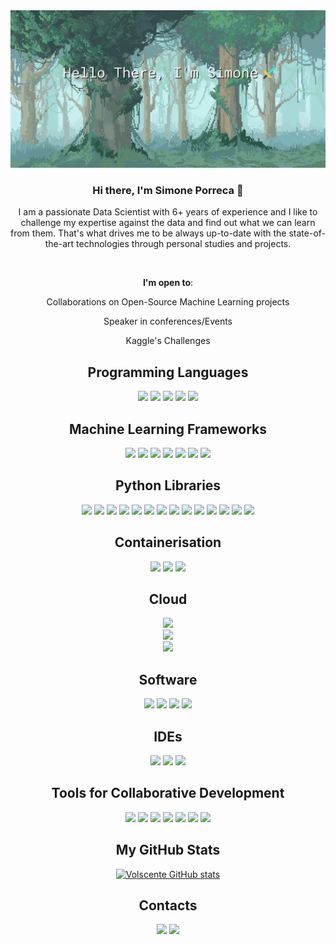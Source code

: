 <div align=center>

<img src="./Banner.png" />
  
### Hi there, I'm Simone Porreca 👋
  
I am a passionate Data Scientist with 6+ years of experience and I like to challenge my expertise against the data and find out what we can learn from them. That's what drives me to be always up-to-date with the state-of-the-art technologies through personal studies and projects.
  
<br>
  
**I'm open to**:
  
Collaborations on Open-Source Machine Learning projects
  
Speaker in conferences/Events
  
Kaggle's Challenges

<h2>Programming Languages</h2>
<img src="https://img.shields.io/badge/Python-2a8e25?&style=flat&logo=Python&logoColor=white" height="22" />
<img src="https://img.shields.io/badge/R-4469cf?&style=flat&logo=R&logoColor=white" height="22" />
<img src="https://img.shields.io/badge/MySQL-de6b35?&style=flat&logo=mysql&logoColor=white" height="22" />
<img src="https://img.shields.io/badge/PostgreSQL-3598de?&style=flat&logo=postgresql&logoColor=white" height="22" />
<img src="https://img.shields.io/badge/Shell_Scripting-000000?&style=flat&logo=gnu-bash&logoColor=white" height="22" />
  
  
<h2>Machine Learning Frameworks</h2>
<img src="https://img.shields.io/badge/PyTorch-ce2422?&style=flat&logo=pytorch&logoColor=white" height="22" />
<img src="https://img.shields.io/badge/TensorFlow-e18247?&style=flat&logo=tensorflow&logoColor=white" height="22" />
<img src="https://img.shields.io/badge/Keras-e81111?&style=flat&logo=keras&logoColor=white" height="22" />
<img src="https://img.shields.io/badge/XGBoost-cd18c4?&style=flat" height="22" />
<img src="https://img.shields.io/badge/LightGBM-f5adf2?&style=flat" height="22" />
<img src="https://img.shields.io/badge/ScikitLearn-3876e0?&style=flat&logo=scikitlearn&logoColor=white" height="22" />
<img src="https://img.shields.io/badge/YOLO-e4d725?&style=flat&logo=yolo&logoColor=white" height="22" />

  
<h2>Python Libraries</h2>
<img src="https://img.shields.io/badge/Pandas-0d5df2?&style=flat&logo=pandas&logoColor=white" height="22" />
<img src="https://img.shields.io/badge/Numpy-149921?&style=flat&logo=numpy&logoColor=white" height="22" />
<img src="https://img.shields.io/badge/Matplotlib-dd1d1d?&style=flat&logoColor=white" height="22" />
<img src="https://img.shields.io/badge/Seaborn-1dc0dd?&style=flat" height="22" />
<img src="https://img.shields.io/badge/Plotly-000000?&style=flat&logo=plotly&logoColor=white" height="22" />
<img src="https://img.shields.io/badge/Poetry-d11a1a?&style=flat&logo=poetry&logoColor=white" height="22" />
<img src="https://img.shields.io/badge/Anaconda-000000?&style=flat&logo=anaconda&logoColor=white" height="22" />
<img src="https://img.shields.io/badge/PyTest-18c32c?&style=flat&logo=pytest&logoColor=white" height="22" />
<img src="https://img.shields.io/badge/FastAPI-009688?&style=flat&logo=fastapi&logoColor=white" height="22" />
<img src="https://img.shields.io/badge/MLflow-0194E2?&style=flat&logo=mlflow&logoColor=white" height="22" />
<img src="https://img.shields.io/badge/OpenCV-0df20d?&style=flat&logo=opencv&logoColor=white" height="22" />
<img src="https://img.shields.io/badge/SciPy-2652e3?&style=flat&logo=scipy&logoColor=white" height="22" />
<img src="https://img.shields.io/badge/PySpark-f9ea4e?&style=flat&logo=apachespark&logoColor=white" height="22" />
<img src="https://img.shields.io/badge/SpaCy-d40808?&style=flat&logo=spacy&logoColor=white" height="22" />
  
  
<h2>Containerisation</h2>
<img src="https://img.shields.io/badge/Docker-2496ED?&style=flat&logo=docker&logoColor=white" height="22" />
<img src="https://img.shields.io/badge/Kubernetes-326CE5?&style=flat&logo=kubernetes&logoColor=white" height="22" />
<img src="https://img.shields.io/badge/Terraform-7B42BC?&style=flat&logo=terraform&logoColor=white" height="22" />
  
  
<h2>Cloud</h2>
<img src="https://img.shields.io/badge/Google_Cloud_Platform-Vertex_AI_|_BigQuery_|_Cloud_Storage_|_DataFlow_|_Pub/Sub_|_GKE_|_Cloud_Run_|_DataStudio-4285F4?&style=flat&logo=googlecloud&logoColor=white" height="22" />

  <br>
  
<img src="https://img.shields.io/badge/AWS-DynamoDB_|_EC2_|_RDS_|_S3_|_CloudFront_|_SageMaker_|_Lambda_|_Databricks-232F3E?&style=flat&logo=amazonaws&logoColor=white" height="22" />

  <br>
  
<img src="https://img.shields.io/badge/Azure-Data_Factory_|_Machine_Learning_|_Blob_Storage_|_VMs-0078D4?&style=flat&logo=microsoftazure&logoColor=white" height="22" />
  
  
<h2>Software</h2>
<img src="https://img.shields.io/badge/Elastic_Suite-005571?&style=flat&logo=elastic&logoColor=white" height="22" />
<img src="https://img.shields.io/badge/Red_Hat_Open_Shift-EE0000?&style=flat&logo=redhatopenshift&logoColor=white" height="22" />
<img src="https://img.shields.io/badge/Databricks-FF3621?&style=flat&logo=databricks&logoColor=white" height="22" />
<img src="https://img.shields.io/badge/Linux-FCC624?&style=flat&logo=linux&logoColor=white" height="22" />
 

<h2>IDEs</h2>
<img src="https://img.shields.io/badge/PyCharm-000000?&style=flat&logo=pycharm&logoColor=white" height="22" />
<img src="https://img.shields.io/badge/VS_Code-007ACC?&style=flat&logo=visualstudiocode&logoColor=white" height="22" />
<img src="https://img.shields.io/badge/Jupyter_Lab-F37626?&style=flat&logo=jupyter&logoColor=white" height="22" />


<h2>Tools for Collaborative Development</h2>
<img src="https://img.shields.io/badge/Git-F05032?&style=flat&logo=git&logoColor=white" height="22" />
<img src="https://img.shields.io/badge/GitHub-181717?&style=flat&logo=github&logoColor=white" height="22" />
<img src="https://img.shields.io/badge/GitLab-FC6D26?&style=flat&logo=gitlab&logoColor=white" height="22" />
<img src="https://img.shields.io/badge/Slack-4A154B?&style=flat&logo=slack&logoColor=white" height="22" />
<img src="https://img.shields.io/badge/Jira-0052CC?&style=flat&logo=jira&logoColor=white" height="22" />
<img src="https://img.shields.io/badge/Confluence-172B4D?&style=flat&logo=confluence&logoColor=white" height="22" />
<img src="https://img.shields.io/badge/Trello-0052CC?&style=flat&logo=trello&logoColor=white" height="22" />
  
 <h2>My GitHub Stats</h2>

[![Volscente GitHub stats](https://github-readme-stats-sigma-five.vercel.app/api?username=Volscente&show_icons=true&theme=dark&hide=contribs)](https://github.com/Volscente/github-readme-stats)
  
 <h2>Contacts</h2>
  
[<img src="https://img.shields.io/badge/Kaggle-20BEFF.svg?&style=for-the-badge&logo=kaggle&logoColor=white" height="22" />](https://www.kaggle.com/porrecasimone)
[<img src="https://img.shields.io/badge/LinkedIn-0A66C2.svg?&style=for-the-badge&logo=linkedin&logoColor=white" height="22" />](https://www.linkedin.com/in/simone-porreca-15b594151/)
  
  

